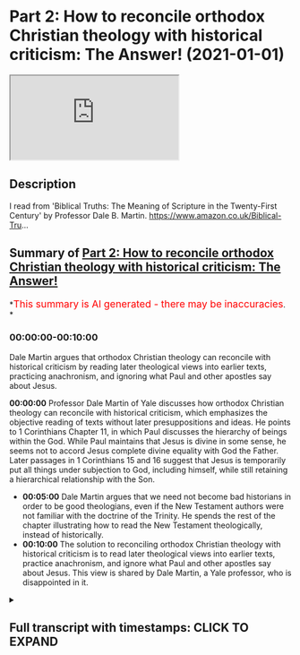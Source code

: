 # Part 2: How to reconcile orthodox Christian theology with historical criticism: The Answer! (2021-01-01)

<iframe loading='lazy' allow='autoplay' src='https://www.youtube.com/embed/xje4w27JSEg'></iframe>

## Description

I read from 'Biblical Truths: The Meaning of Scripture in the Twenty-First Century' by Professor Dale B. Martin. <https://www.amazon.co.uk/Biblical-Tru>...

## Summary of [Part 2: How to reconcile orthodox Christian theology with historical criticism: The Answer!](https://www.youtube.com/watch?v=xje4w27JSEg)

\*<span style="color:red; font-size:125%">This summary is AI generated - there may be inaccuracies</span>. \*

### <a onclick="modifyYTiframeseektime('0')">00:00:00-00:10:00</a>

Dale Martin argues that orthodox Christian theology can reconcile with historical criticism by reading later theological views into earlier texts, practicing anachronism, and ignoring what Paul and other apostles say about Jesus.

**<a onclick="modifyYTiframeseektime('0')">00:00:00</a>**  Professor Dale Martin of Yale discusses how orthodox Christian theology can reconcile with historical criticism, which emphasizes the objective reading of texts without later presuppositions and ideas. He points to 1 Corinthians Chapter 11, in which Paul discusses the hierarchy of beings within the God. While Paul maintains that Jesus is divine in some sense, he seems not to accord Jesus complete divine equality with God the Father. Later passages in 1 Corinthians 15 and 16 suggest that Jesus is temporarily put all things under subjection to God, including himself, while still retaining a hierarchical relationship with the Son.

*   **<a onclick="modifyYTiframeseektime('300')">00:05:00</a>** Dale Martin argues that we need not become bad historians in order to be good theologians, even if the New Testament authors were not familiar with the doctrine of the Trinity. He spends the rest of the chapter illustrating how to read the New Testament theologically, instead of historically.
*   **<a onclick="modifyYTiframeseektime('600')">00:10:00</a>** The solution to reconciling orthodox Christian theology with historical criticism is to read later theological views into earlier texts, practice anachronism, and ignore what Paul and other apostles say about Jesus. This view is shared by Dale Martin, a Yale professor, who is disappointed in it.

<details><summary><h2>Full transcript with timestamps: CLICK TO EXPAND</h2></summary>

<a onclick="modifyYTiframeseektime('1')">0:00:01</a> hello this is part two uh\ <a onclick="modifyYTiframeseektime('3')">0:00:03</a> of uh my discussion of how is it\ <a onclick="modifyYTiframeseektime('6')">0:00:06</a> possible to reconcile\ <a onclick="modifyYTiframeseektime('8')">0:00:08</a> orthodox christian theology when it\ <a onclick="modifyYTiframeseektime('9')">0:00:09</a> comes to the trinity\ <a onclick="modifyYTiframeseektime('11')">0:00:11</a> the incarnation the deity of christ with\ <a onclick="modifyYTiframeseektime('14')">0:00:14</a> historical criticism and its emphasis\ <a onclick="modifyYTiframeseektime('16')">0:00:16</a> on the historical objective reading of\ <a onclick="modifyYTiframeseektime('19')">0:00:19</a> texts without\ <a onclick="modifyYTiframeseektime('20')">0:00:20</a> later presuppositions and ideas\ <a onclick="modifyYTiframeseektime('22')">0:00:22</a> intruding anachronistically\ <a onclick="modifyYTiframeseektime('24')">0:00:24</a> into our reading of text try to\ <a onclick="modifyYTiframeseektime('26')">0:00:26</a> understand it as an original\ <a onclick="modifyYTiframeseektime('28')">0:00:28</a> historical context so um i'm\ <a onclick="modifyYTiframeseektime('31')">0:00:31</a> reading from this book by dale martin\ <a onclick="modifyYTiframeseektime('35')">0:00:35</a> which\ <a onclick="modifyYTiframeseektime('36')">0:00:36</a> is written in part to offer the solution\ <a onclick="modifyYTiframeseektime('39')">0:00:39</a> to this and i want to share with you the\ <a onclick="modifyYTiframeseektime('41')">0:00:41</a> solution and discuss the merits\ <a onclick="modifyYTiframeseektime('43')">0:00:43</a> or otherwise of his proposed solution to\ <a onclick="modifyYTiframeseektime('45')">0:00:45</a> this contradiction because\ <a onclick="modifyYTiframeseektime('47')">0:00:47</a> new testament scholars overwhelmingly\ <a onclick="modifyYTiframeseektime('48')">0:00:48</a> are christians they believe in\ <a onclick="modifyYTiframeseektime('50')">0:00:50</a> christianity\ <a onclick="modifyYTiframeseektime('51')">0:00:51</a> and yet their own profession the text\ <a onclick="modifyYTiframeseektime('53')">0:00:53</a> they study suggests a very different\ <a onclick="modifyYTiframeseektime('55')">0:00:55</a> kind of understanding of\ <a onclick="modifyYTiframeseektime('56')">0:00:56</a> jesus god and so on than the one they\ <a onclick="modifyYTiframeseektime('59')">0:00:59</a> believe and how do they reconcile how do\ <a onclick="modifyYTiframeseektime('61')">0:01:01</a> they live with this contradiction if it\ <a onclick="modifyYTiframeseektime('62')">0:01:02</a> is a contradiction\ <a onclick="modifyYTiframeseektime('64')">0:01:04</a> and dale martin the professor from yale\ <a onclick="modifyYTiframeseektime('66')">0:01:06</a> offers um\ <a onclick="modifyYTiframeseektime('67')">0:01:07</a> a uh according to the reviewers on the\ <a onclick="modifyYTiframeseektime('70')">0:01:10</a> back of the book\ <a onclick="modifyYTiframeseektime('70')">0:01:10</a> um a very good plausible solution\ <a onclick="modifyYTiframeseektime('74')">0:01:14</a> so i want to share that solution with\ <a onclick="modifyYTiframeseektime('75')">0:01:15</a> you and you may assess it\ <a onclick="modifyYTiframeseektime('77')">0:01:17</a> uh for your own use uh for yourselves\ <a onclick="modifyYTiframeseektime('81')">0:01:21</a> so um i got to the bit in the passage\ <a onclick="modifyYTiframeseektime('83')">0:01:23</a> where he is discussing\ <a onclick="modifyYTiframeseektime('85')">0:01:25</a> paul's views of god and christ in 1\ <a onclick="modifyYTiframeseektime('88')">0:01:28</a> corinthians\ <a onclick="modifyYTiframeseektime('89')">0:01:29</a> chapter 11 verse 3. i'll just read the\ <a onclick="modifyYTiframeseektime('92')">0:01:32</a> passage or the verse\ <a onclick="modifyYTiframeseektime('93')">0:01:33</a> but i want you to understand says paul\ <a onclick="modifyYTiframeseektime('95')">0:01:35</a> that christ is the head of every man\ <a onclick="modifyYTiframeseektime('98')">0:01:38</a> and the husband is the head of his wife\ <a onclick="modifyYTiframeseektime('101')">0:01:41</a> and\ <a onclick="modifyYTiframeseektime('101')">0:01:41</a> god is the head of christ that's what\ <a onclick="modifyYTiframeseektime('104')">0:01:44</a> paul\ <a onclick="modifyYTiframeseektime('105')">0:01:45</a> says so here we have jesus in heaven\ <a onclick="modifyYTiframeseektime('107')">0:01:47</a> this is after the resurrection after the\ <a onclick="modifyYTiframeseektime('109')">0:01:49</a> ascension\ <a onclick="modifyYTiframeseektime('110')">0:01:50</a> this is uh paul's theology of of god\ <a onclick="modifyYTiframeseektime('114')">0:01:54</a> if you like his understanding of the\ <a onclick="modifyYTiframeseektime('115')">0:01:55</a> hierarchy within the godhead if that's\ <a onclick="modifyYTiframeseektime('117')">0:01:57</a> what it is\ <a onclick="modifyYTiframeseektime('118')">0:01:58</a> so dale martin says although paul\ <a onclick="modifyYTiframeseektime('120')">0:02:00</a> believes jesus is divine in some sense\ <a onclick="modifyYTiframeseektime('124')">0:02:04</a> he seems not to accord jesus complete\ <a onclick="modifyYTiframeseektime('126')">0:02:06</a> divine equality with god the father\ <a onclick="modifyYTiframeseektime('128')">0:02:08</a> he can speak of christ and god as two\ <a onclick="modifyYTiframeseektime('131')">0:02:11</a> different persons\ <a onclick="modifyYTiframeseektime('132')">0:02:12</a> in a hierarchical relationship when paul\ <a onclick="modifyYTiframeseektime('135')">0:02:15</a> in 1 corinthians\ <a onclick="modifyYTiframeseektime('137')">0:02:17</a> 11 3 offers something of an equation\ <a onclick="modifyYTiframeseektime('140')">0:02:20</a> christ is the head of man man is the\ <a onclick="modifyYTiframeseektime('142')">0:02:22</a> head of woman\ <a onclick="modifyYTiframeseektime('143')">0:02:23</a> god is the head of christ we must assume\ <a onclick="modifyYTiframeseektime('146')">0:02:26</a> subordinate relations in each case the\ <a onclick="modifyYTiframeseektime('149')">0:02:29</a> parallelism\ <a onclick="modifyYTiframeseektime('150')">0:02:30</a> doesn't work otherwise christ is no more\ <a onclick="modifyYTiframeseektime('153')">0:02:33</a> equal to god\ <a onclick="modifyYTiframeseektime('155')">0:02:35</a> the man is to christ\ <a onclick="modifyYTiframeseektime('158')">0:02:38</a> so here we here we have uh our first\ <a onclick="modifyYTiframeseektime('161')">0:02:41</a> problem\ <a onclick="modifyYTiframeseektime('162')">0:02:42</a> uh del martin candidly acknowledges that\ <a onclick="modifyYTiframeseektime('165')">0:02:45</a> paul is not giving us\ <a onclick="modifyYTiframeseektime('166')">0:02:46</a> uh the definition of the trinity which i\ <a onclick="modifyYTiframeseektime('168')">0:02:48</a> mentioned in the previous video\ <a onclick="modifyYTiframeseektime('170')">0:02:50</a> where the three distinct persons are\ <a onclick="modifyYTiframeseektime('172')">0:02:52</a> equal in divinity they're not clearly\ <a onclick="modifyYTiframeseektime('174')">0:02:54</a> here they are subordinate the son of\ <a onclick="modifyYTiframeseektime('176')">0:02:56</a> christ rather\ <a onclick="modifyYTiframeseektime('177')">0:02:57</a> is subordinate to god he was another\ <a onclick="modifyYTiframeseektime('179')">0:02:59</a> being\ <a onclick="modifyYTiframeseektime('181')">0:03:01</a> then he says the same seems to be\ <a onclick="modifyYTiframeseektime('183')">0:03:03</a> assumed in another passage in 1\ <a onclick="modifyYTiframeseektime('185')">0:03:05</a> corinthians\ <a onclick="modifyYTiframeseektime('186')">0:03:06</a> 15 24 to 28\ <a onclick="modifyYTiframeseektime('189')">0:03:09</a> which i'll just read to you it says the\ <a onclick="modifyYTiframeseektime('192')">0:03:12</a> same letter of paul\ <a onclick="modifyYTiframeseektime('194')">0:03:14</a> and verses 24\ <a onclick="modifyYTiframeseektime('198')">0:03:18</a> to 28 where paul\ <a onclick="modifyYTiframeseektime('201')">0:03:21</a> says then comes the end when the\ <a onclick="modifyYTiframeseektime('205')">0:03:25</a> when he hands over the kingdom to god\ <a onclick="modifyYTiframeseektime('208')">0:03:28</a> the father\ <a onclick="modifyYTiframeseektime('209')">0:03:29</a> after he has destroyed every ruler and\ <a onclick="modifyYTiframeseektime('211')">0:03:31</a> every authority and power\ <a onclick="modifyYTiframeseektime('213')">0:03:33</a> this is he meaning jesus of course for\ <a onclick="modifyYTiframeseektime('216')">0:03:36</a> he must reign\ <a onclick="modifyYTiframeseektime('217')">0:03:37</a> until he has put all his enemies under\ <a onclick="modifyYTiframeseektime('220')">0:03:40</a> his feet\ <a onclick="modifyYTiframeseektime('221')">0:03:41</a> the last enemy to destroy to be\ <a onclick="modifyYTiframeseektime('223')">0:03:43</a> destroyed is death\ <a onclick="modifyYTiframeseektime('224')">0:03:44</a> for god has put all things in subjection\ <a onclick="modifyYTiframeseektime('228')">0:03:48</a> under his feet but when it says all\ <a onclick="modifyYTiframeseektime('230')">0:03:50</a> things are put\ <a onclick="modifyYTiframeseektime('231')">0:03:51</a> in subjection it is plain that this does\ <a onclick="modifyYTiframeseektime('234')">0:03:54</a> not include the one\ <a onclick="modifyYTiframeseektime('236')">0:03:56</a> who put all things in subjection under\ <a onclick="modifyYTiframeseektime('238')">0:03:58</a> him\ <a onclick="modifyYTiframeseektime('239')">0:03:59</a> when all things are subjected to him\ <a onclick="modifyYTiframeseektime('241')">0:04:01</a> then the son himself will also be\ <a onclick="modifyYTiframeseektime('244')">0:04:04</a> subjected to the one who put all things\ <a onclick="modifyYTiframeseektime('246')">0:04:06</a> in subjection under him\ <a onclick="modifyYTiframeseektime('248')">0:04:08</a> so that god may be all in all\ <a onclick="modifyYTiframeseektime('253')">0:04:13</a> so uh dale martin says the same may be\ <a onclick="modifyYTiframeseektime('255')">0:04:15</a> assumed later in 1 corinthians 15\ <a onclick="modifyYTiframeseektime('258')">0:04:18</a> god temporarily puts all things\ <a onclick="modifyYTiframeseektime('261')">0:04:21</a> under subjection to christ who after\ <a onclick="modifyYTiframeseektime('264')">0:04:24</a> subjecting all things to himself\ <a onclick="modifyYTiframeseektime('267')">0:04:27</a> then puts everything again under\ <a onclick="modifyYTiframeseektime('268')">0:04:28</a> subjection to god\ <a onclick="modifyYTiframeseektime('270')">0:04:30</a> including himself again of a\ <a onclick="modifyYTiframeseektime('273')">0:04:33</a> hierarchical relationship with the son\ <a onclick="modifyYTiframeseektime('275')">0:04:35</a> very much subordinated to god he\ <a onclick="modifyYTiframeseektime('278')">0:04:38</a> continues\ <a onclick="modifyYTiframeseektime('279')">0:04:39</a> some texts of the new testament do\ <a onclick="modifyYTiframeseektime('281')">0:04:41</a> accept\ <a onclick="modifyYTiframeseektime('282')">0:04:42</a> the divinity of jesus but they seem not\ <a onclick="modifyYTiframeseektime('285')">0:04:45</a> to all agree about when\ <a onclick="modifyYTiframeseektime('287')">0:04:47</a> jesus became divine as i've said a\ <a onclick="modifyYTiframeseektime('289')">0:04:49</a> number of times in the ancient world\ <a onclick="modifyYTiframeseektime('291')">0:04:51</a> in judaism and in the greco-roman world\ <a onclick="modifyYTiframeseektime('294')">0:04:54</a> there was a spectrum of beliefs about\ <a onclick="modifyYTiframeseektime('296')">0:04:56</a> the divinity some people were\ <a onclick="modifyYTiframeseektime('298')">0:04:58</a> those obviously god himself the most\ <a onclick="modifyYTiframeseektime('300')">0:05:00</a> high law the\ <a onclick="modifyYTiframeseektime('301')">0:05:01</a> yahweh but other beings could also be\ <a onclick="modifyYTiframeseektime('304')">0:05:04</a> called divine in some sense\ <a onclick="modifyYTiframeseektime('306')">0:05:06</a> uh the king in psalm 45 is addressed as\ <a onclick="modifyYTiframeseektime('309')">0:05:09</a> god um\ <a onclick="modifyYTiframeseektime('310')">0:05:10</a> melchizedek is also seen as divine\ <a onclick="modifyYTiframeseektime('313')">0:05:13</a> figure in the dead sea scrolls\ <a onclick="modifyYTiframeseektime('315')">0:05:15</a> and um the son of hezekiah\ <a onclick="modifyYTiframeseektime('318')">0:05:18</a> in isaiah is also called god that's in\ <a onclick="modifyYTiframeseektime('321')">0:05:21</a> isaiah 9\ <a onclick="modifyYTiframeseektime('322')">0:05:22</a> 6 and so on and so on there are many\ <a onclick="modifyYTiframeseektime('324')">0:05:24</a> examples\ <a onclick="modifyYTiframeseektime('325')">0:05:25</a> so some early christians believe that\ <a onclick="modifyYTiframeseektime('328')">0:05:28</a> jesus was a mere\ <a onclick="modifyYTiframeseektime('329')">0:05:29</a> human at his birth but that he was\ <a onclick="modifyYTiframeseektime('332')">0:05:32</a> adopted\ <a onclick="modifyYTiframeseektime('333')">0:05:33</a> as god's son some time later\ <a onclick="modifyYTiframeseektime('336')">0:05:36</a> according to what may be the original\ <a onclick="modifyYTiframeseektime('338')">0:05:38</a> reading of luke 3\ <a onclick="modifyYTiframeseektime('340')">0:05:40</a> 22 yes this is luke believing this\ <a onclick="modifyYTiframeseektime('343')">0:05:43</a> 3 22 you are my son the beloved\ <a onclick="modifyYTiframeseektime('346')">0:05:46</a> today i have begotten you jesus is\ <a onclick="modifyYTiframeseektime('349')">0:05:49</a> begotten by god\ <a onclick="modifyYTiframeseektime('351')">0:05:51</a> at his baptism according to some other\ <a onclick="modifyYTiframeseektime('355')">0:05:55</a> early christians\ <a onclick="modifyYTiframeseektime('355')">0:05:55</a> apparently jesus became god's son only\ <a onclick="modifyYTiframeseektime('358')">0:05:58</a> at his resurrection\ <a onclick="modifyYTiframeseektime('361')">0:06:01</a> as reflected in passages in acts\ <a onclick="modifyYTiframeseektime('364')">0:06:04</a> in one sermon delivered by peter in acts\ <a onclick="modifyYTiframeseektime('366')">0:06:06</a> god made\ <a onclick="modifyYTiframeseektime('367')">0:06:07</a> jesus lord and messiah at some point\ <a onclick="modifyYTiframeseektime('371')">0:06:11</a> acts 2 36 so jesus wasn't lord or\ <a onclick="modifyYTiframeseektime('374')">0:06:14</a> messiah before\ <a onclick="modifyYTiframeseektime('376')">0:06:16</a> god another being made jesus lord and\ <a onclick="modifyYTiframeseektime('379')">0:06:19</a> messiah\ <a onclick="modifyYTiframeseektime('380')">0:06:20</a> at that particular point acts 2 36\ <a onclick="modifyYTiframeseektime('383')">0:06:23</a> in a later sermon of paul in acts one\ <a onclick="modifyYTiframeseektime('386')">0:06:26</a> statement suggests that god adopted\ <a onclick="modifyYTiframeseektime('388')">0:06:28</a> jesus\ <a onclick="modifyYTiframeseektime('389')">0:06:29</a> as his son at the resurrection this is\ <a onclick="modifyYTiframeseektime('392')">0:06:32</a> acts\ <a onclick="modifyYTiframeseektime('393')">0:06:33</a> 13 32-33\ <a onclick="modifyYTiframeseektime('396')">0:06:36</a> paul himself seems to portray knowledge\ <a onclick="modifyYTiframeseektime('398')">0:06:38</a> of such a christology\ <a onclick="modifyYTiframeseektime('400')">0:06:40</a> in one of his letters in romans chapter\ <a onclick="modifyYTiframeseektime('403')">0:06:43</a> 1 verse 4\ <a onclick="modifyYTiframeseektime('404')">0:06:44</a> paul says that god designated jesus as\ <a onclick="modifyYTiframeseektime('407')">0:06:47</a> the son of god\ <a onclick="modifyYTiframeseektime('408')">0:06:48</a> by resurrection from the dead the most\ <a onclick="modifyYTiframeseektime('412')">0:06:52</a> normal reading\ <a onclick="modifyYTiframeseektime('413')">0:06:53</a> of the greek would be that god made\ <a onclick="modifyYTiframeseektime('415')">0:06:55</a> jesus his son\ <a onclick="modifyYTiframeseektime('417')">0:06:57</a> by means of the resurrection so jesus\ <a onclick="modifyYTiframeseektime('418')">0:06:58</a> wasn't god's son\ <a onclick="modifyYTiframeseektime('420')">0:07:00</a> in your entire life until the\ <a onclick="modifyYTiframeseektime('422')">0:07:02</a> resurrection when god made him\ <a onclick="modifyYTiframeseektime('424')">0:07:04</a> that way um made him his son by means of\ <a onclick="modifyYTiframeseektime('427')">0:07:07</a> resurrection in the way a priest or pope\ <a onclick="modifyYTiframeseektime('430')">0:07:10</a> or other authority\ <a onclick="modifyYTiframeseektime('431')">0:07:11</a> made someone a king or queen at the time\ <a onclick="modifyYTiframeseektime('434')">0:07:14</a> of the declaration or\ <a onclick="modifyYTiframeseektime('436')">0:07:16</a> coronation so this might be paul's\ <a onclick="modifyYTiframeseektime('439')">0:07:19</a> understanding in romans 1\ <a onclick="modifyYTiframeseektime('441')">0:07:21</a> that this terminology is recited by paul\ <a onclick="modifyYTiframeseektime('443')">0:07:23</a> is significant\ <a onclick="modifyYTiframeseektime('444')">0:07:24</a> since paul himself seems to believe that\ <a onclick="modifyYTiframeseektime('447')">0:07:27</a> jesus was god's son\ <a onclick="modifyYTiframeseektime('448')">0:07:28</a> already in some pre-existence state\ <a onclick="modifyYTiframeseektime('450')">0:07:30</a> philippians 2\ <a onclick="modifyYTiframeseektime('451')">0:07:31</a> 5 to 11. i take it that paul is here\ <a onclick="modifyYTiframeseektime('455')">0:07:35</a> quoting a formula\ <a onclick="modifyYTiframeseektime('457')">0:07:37</a> about christ he had encountered\ <a onclick="modifyYTiframeseektime('459')">0:07:39</a> elsewhere\ <a onclick="modifyYTiframeseektime('461')">0:07:41</a> so he's quoting an earlier creedal\ <a onclick="modifyYTiframeseektime('464')">0:07:44</a> belief about jesus\ <a onclick="modifyYTiframeseektime('465')">0:07:45</a> at any rate one can cite new testament\ <a onclick="modifyYTiframeseektime('467')">0:07:47</a> texts that on their\ <a onclick="modifyYTiframeseektime('468')">0:07:48</a> surface on their face do not reach a\ <a onclick="modifyYTiframeseektime('471')">0:07:51</a> very orthodox christology and certainly\ <a onclick="modifyYTiframeseektime('474')">0:07:54</a> not\ <a onclick="modifyYTiframeseektime('475')">0:07:55</a> trinitarian certainly not trinitarian\ <a onclick="modifyYTiframeseektime('478')">0:07:58</a> as the passages and there are many\ <a onclick="modifyYTiframeseektime('480')">0:08:00</a> others he's just cited\ <a onclick="modifyYTiframeseektime('482')">0:08:02</a> and here we come to the paragraph which\ <a onclick="modifyYTiframeseektime('486')">0:08:06</a> is dale martin's solution to\ <a onclick="modifyYTiframeseektime('489')">0:08:09</a> this paradox this contradiction\ <a onclick="modifyYTiframeseektime('491')">0:08:11</a> apparently between his own personal\ <a onclick="modifyYTiframeseektime('493')">0:08:13</a> beliefs and jesus deity and\ <a onclick="modifyYTiframeseektime('494')">0:08:14</a> everything he's just said about the\ <a onclick="modifyYTiframeseektime('496')">0:08:16</a> historical meaning of these texts in\ <a onclick="modifyYTiframeseektime('499')">0:08:19</a> paul and the gospels and here we go\ <a onclick="modifyYTiframeseektime('501')">0:08:21</a> it will be my contention in this chapter\ <a onclick="modifyYTiframeseektime('504')">0:08:24</a> however\ <a onclick="modifyYTiframeseektime('505')">0:08:25</a> that we need not become bad historians\ <a onclick="modifyYTiframeseektime('508')">0:08:28</a> in order to be good theologians\ <a onclick="modifyYTiframeseektime('511')">0:08:31</a> even if the new testament authors were\ <a onclick="modifyYTiframeseektime('513')">0:08:33</a> not familiar\ <a onclick="modifyYTiframeseektime('515')">0:08:35</a> with the doctrine of the trinity as it\ <a onclick="modifyYTiframeseektime('516')">0:08:36</a> became defined in the great creeds and\ <a onclick="modifyYTiframeseektime('519')">0:08:39</a> councils\ <a onclick="modifyYTiframeseektime('520')">0:08:40</a> we may take the liberty of reading the\ <a onclick="modifyYTiframeseektime('523')">0:08:43</a> new testament\ <a onclick="modifyYTiframeseektime('524')">0:08:44</a> theologically rather than historically\ <a onclick="modifyYTiframeseektime('527')">0:08:47</a> as teaching trinitarian theology\ <a onclick="modifyYTiframeseektime('531')">0:08:51</a> and he spends the rest of the chapter\ <a onclick="modifyYTiframeseektime('532')">0:08:52</a> illustrating how to do that\ <a onclick="modifyYTiframeseektime('535')">0:08:55</a> so he was he says even if the new\ <a onclick="modifyYTiframeseektime('537')">0:08:57</a> testament authors\ <a onclick="modifyYTiframeseektime('538')">0:08:58</a> uh were not familiar with it with the\ <a onclick="modifyYTiframeseektime('540')">0:09:00</a> doctrine of the trinity\ <a onclick="modifyYTiframeseektime('542')">0:09:02</a> we may take the liberty he says\ <a onclick="modifyYTiframeseektime('545')">0:09:05</a> of reading the new testament in a\ <a onclick="modifyYTiframeseektime('547')">0:09:07</a> christian way\ <a onclick="modifyYTiframeseektime('548')">0:09:08</a> theologically he says in terms of later\ <a onclick="modifyYTiframeseektime('551')">0:09:11</a> christian beliefs\ <a onclick="modifyYTiframeseektime('552')">0:09:12</a> rather than historically in other words\ <a onclick="modifyYTiframeseektime('554')">0:09:14</a> in terms of the actual historical\ <a onclick="modifyYTiframeseektime('556')">0:09:16</a> teaching of these texts\ <a onclick="modifyYTiframeseektime('558')">0:09:18</a> as teaching trinitarian theology\ <a onclick="modifyYTiframeseektime('561')">0:09:21</a> so there we have it are you as impressed\ <a onclick="modifyYTiframeseektime('563')">0:09:23</a> with this as i was when i first came\ <a onclick="modifyYTiframeseektime('565')">0:09:25</a> across this chapter\ <a onclick="modifyYTiframeseektime('567')">0:09:27</a> uh okay so how do you reconcile how do\ <a onclick="modifyYTiframeseektime('570')">0:09:30</a> you square the circle\ <a onclick="modifyYTiframeseektime('572')">0:09:32</a> you take liberties with the text it\ <a onclick="modifyYTiframeseektime('575')">0:09:35</a> doesn't say\ <a onclick="modifyYTiframeseektime('576')">0:09:36</a> jesus it doesn't teach the trinity but\ <a onclick="modifyYTiframeseektime('578')">0:09:38</a> you read into those passages\ <a onclick="modifyYTiframeseektime('581')">0:09:41</a> trinitarian theology and that's how you\ <a onclick="modifyYTiframeseektime('584')">0:09:44</a> do it and he goes through some passages\ <a onclick="modifyYTiframeseektime('587')">0:09:47</a> which in their historical context in\ <a onclick="modifyYTiframeseektime('589')">0:09:49</a> other words what was meant by the\ <a onclick="modifyYTiframeseektime('590')">0:09:50</a> authors as far as we can tell in their\ <a onclick="modifyYTiframeseektime('592')">0:09:52</a> first century context did not\ <a onclick="modifyYTiframeseektime('594')">0:09:54</a> teach trinitarian theology did not teach\ <a onclick="modifyYTiframeseektime('596')">0:09:56</a> jesus\ <a onclick="modifyYTiframeseektime('597')">0:09:57</a> was god but we read them theologically\ <a onclick="modifyYTiframeseektime('601')">0:10:01</a> to mean that they did teach that now\ <a onclick="modifyYTiframeseektime('603')">0:10:03</a> this is called in the trade\ <a onclick="modifyYTiframeseektime('605')">0:10:05</a> esogesis meaning you read something into\ <a onclick="modifyYTiframeseektime('608')">0:10:08</a> a text\ <a onclick="modifyYTiframeseektime('609')">0:10:09</a> rather than exegesis which is the\ <a onclick="modifyYTiframeseektime('611')">0:10:11</a> historical critical method of reading\ <a onclick="modifyYTiframeseektime('613')">0:10:13</a> trying to uncover as best we can the\ <a onclick="modifyYTiframeseektime('615')">0:10:15</a> historical meaning\ <a onclick="modifyYTiframeseektime('616')">0:10:16</a> and the author's meaning of a text so\ <a onclick="modifyYTiframeseektime('619')">0:10:19</a> this is the great solution\ <a onclick="modifyYTiframeseektime('621')">0:10:21</a> you basically um read stuff in\ <a onclick="modifyYTiframeseektime('624')">0:10:24</a> you read your later christian theology\ <a onclick="modifyYTiframeseektime('626')">0:10:26</a> into earlier texts\ <a onclick="modifyYTiframeseektime('628')">0:10:28</a> as if those earlier texts were saying\ <a onclick="modifyYTiframeseektime('630')">0:10:30</a> something that they were not saying\ <a onclick="modifyYTiframeseektime('632')">0:10:32</a> you practice anachronism so when jesus\ <a onclick="modifyYTiframeseektime('635')">0:10:35</a> is portrayed uh uh well i'm not gonna go\ <a onclick="modifyYTiframeseektime('638')">0:10:38</a> this is\ <a onclick="modifyYTiframeseektime('639')">0:10:39</a> uh too much to go into in one video but\ <a onclick="modifyYTiframeseektime('641')">0:10:41</a> i want to\ <a onclick="modifyYTiframeseektime('642')">0:10:42</a> share with you the great solution and\ <a onclick="modifyYTiframeseektime('644')">0:10:44</a> how personally\ <a onclick="modifyYTiframeseektime('646')">0:10:46</a> i was disappointed by this because i\ <a onclick="modifyYTiframeseektime('648')">0:10:48</a> expected something slightly more\ <a onclick="modifyYTiframeseektime('650')">0:10:50</a> creditable\ <a onclick="modifyYTiframeseektime('651')">0:10:51</a> and morally uh meritorious than simply\ <a onclick="modifyYTiframeseektime('654')">0:10:54</a> changing the text\ <a onclick="modifyYTiframeseektime('656')">0:10:56</a> to make them what we want them to\ <a onclick="modifyYTiframeseektime('657')">0:10:57</a> believe today\ <a onclick="modifyYTiframeseektime('659')">0:10:59</a> that's not in my view honest it lacks\ <a onclick="modifyYTiframeseektime('663')">0:11:03</a> integrity it's not taking the bible\ <a onclick="modifyYTiframeseektime('666')">0:11:06</a> seriously\ <a onclick="modifyYTiframeseektime('667')">0:11:07</a> it's imposing our own later ideas which\ <a onclick="modifyYTiframeseektime('669')">0:11:09</a> are quite different\ <a onclick="modifyYTiframeseektime('671')">0:11:11</a> onto the bible to make it say\ <a onclick="modifyYTiframeseektime('674')">0:11:14</a> shall we say torture it into saying what\ <a onclick="modifyYTiframeseektime('677')">0:11:17</a> we\ <a onclick="modifyYTiframeseektime('677')">0:11:17</a> want it to say so we are hearing our own\ <a onclick="modifyYTiframeseektime('679')">0:11:19</a> thoughts echo back to us we're not\ <a onclick="modifyYTiframeseektime('681')">0:11:21</a> really attending to\ <a onclick="modifyYTiframeseektime('683')">0:11:23</a> what paul says or matthew mark and luke\ <a onclick="modifyYTiframeseektime('685')">0:11:25</a> we're hearing our own thoughts read back\ <a onclick="modifyYTiframeseektime('687')">0:11:27</a> to\ <a onclick="modifyYTiframeseektime('688')">0:11:28</a> us through our through this echo that we\ <a onclick="modifyYTiframeseektime('690')">0:11:30</a> give it\ <a onclick="modifyYTiframeseektime('691')">0:11:31</a> um and um i'm disappointed\ <a onclick="modifyYTiframeseektime('695')">0:11:35</a> um in this great professor at yale for\ <a onclick="modifyYTiframeseektime('697')">0:11:37</a> offering this as\ <a onclick="modifyYTiframeseektime('698')">0:11:38</a> solution we may take the liberty he says\ <a onclick="modifyYTiframeseektime('702')">0:11:42</a> of reading the new testament uh reading\ <a onclick="modifyYTiframeseektime('705')">0:11:45</a> into the new testament the later\ <a onclick="modifyYTiframeseektime('706')">0:11:46</a> christian doctrine\ <a onclick="modifyYTiframeseektime('708')">0:11:48</a> and that's how you save your orthodox\ <a onclick="modifyYTiframeseektime('711')">0:11:51</a> christian\ <a onclick="modifyYTiframeseektime('711')">0:11:51</a> faith so to be so judgmental but i i\ <a onclick="modifyYTiframeseektime('714')">0:11:54</a> expected more\ <a onclick="modifyYTiframeseektime('716')">0:11:56</a> from dale martin\ <a onclick="modifyYTiframeseektime('718')">0:11:58</a> Music\ <a onclick="modifyYTiframeseektime('719')">0:11:59</a> than that but there you have it that is\ <a onclick="modifyYTiframeseektime('721')">0:12:01</a> how you reconcile\ <a onclick="modifyYTiframeseektime('723')">0:12:03</a> traditional orthodox christian beliefs\ <a onclick="modifyYTiframeseektime('725')">0:12:05</a> about the trinity about the incarnation\ <a onclick="modifyYTiframeseektime('727')">0:12:07</a> about the\ <a onclick="modifyYTiframeseektime('728')">0:12:08</a> deity of jesus about the father son and\ <a onclick="modifyYTiframeseektime('731')">0:12:11</a> holy spirit being equal\ <a onclick="modifyYTiframeseektime('733')">0:12:13</a> that's how you reconcile those beliefs\ <a onclick="modifyYTiframeseektime('735')">0:12:15</a> with the uh the\ <a onclick="modifyYTiframeseektime('737')">0:12:17</a> christian scriptures um and you you\ <a onclick="modifyYTiframeseektime('740')">0:12:20</a> basically\ <a onclick="modifyYTiframeseektime('740')">0:12:20</a> read your views into it and say lo\ <a onclick="modifyYTiframeseektime('744')">0:12:24</a> the bible is orthodox but the bible\ <a onclick="modifyYTiframeseektime('747')">0:12:27</a> isn't orthodox\ <a onclick="modifyYTiframeseektime('748')">0:12:28</a> it doesn't say what you want it to say\ <a onclick="modifyYTiframeseektime('750')">0:12:30</a> we must be honest\ <a onclick="modifyYTiframeseektime('751')">0:12:31</a> and take our texts as they stand and\ <a onclick="modifyYTiframeseektime('754')">0:12:34</a> they lead\ <a onclick="modifyYTiframeseektime('756')">0:12:36</a> inevitably into a very different kind of\ <a onclick="modifyYTiframeseektime('758')">0:12:38</a> belief about jesus\ <a onclick="modifyYTiframeseektime('760')">0:12:40</a> it means interestingly that people like\ <a onclick="modifyYTiframeseektime('762')">0:12:42</a> aries the great heretic\ <a onclick="modifyYTiframeseektime('764')">0:12:44</a> uh of the fourth century arianism\ <a onclick="modifyYTiframeseektime('767')">0:12:47</a> uh is much closer to the teaching of the\ <a onclick="modifyYTiframeseektime('770')">0:12:50</a> new testament\ <a onclick="modifyYTiframeseektime('771')">0:12:51</a> then athanasius beliefs about the\ <a onclick="modifyYTiframeseektime('774')">0:12:54</a> trinity\ <a onclick="modifyYTiframeseektime('775')">0:12:55</a> it means that those who were scorned and\ <a onclick="modifyYTiframeseektime('777')">0:12:57</a> oppressed and uh\ <a onclick="modifyYTiframeseektime('778')">0:12:58</a> kicked out excommunicated from the\ <a onclick="modifyYTiframeseektime('780')">0:13:00</a> church for so-called heresy\ <a onclick="modifyYTiframeseektime('782')">0:13:02</a> uh like aries and many others like him\ <a onclick="modifyYTiframeseektime('784')">0:13:04</a> were actually closer to the truth\ <a onclick="modifyYTiframeseektime('786')">0:13:06</a> of jesus about jesus than those who\ <a onclick="modifyYTiframeseektime('790')">0:13:10</a> by fair means and foul came to dominate\ <a onclick="modifyYTiframeseektime('794')">0:13:14</a> the church's discourse on theology\ <a onclick="modifyYTiframeseektime('797')">0:13:17</a> anyway that's my view till next time

</details>

